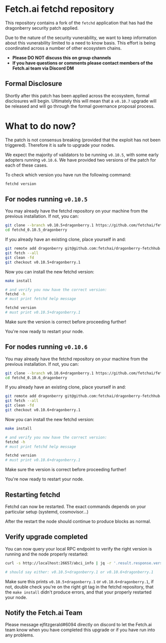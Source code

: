 # Fetch.ai fetchd repository

This repository contains a fork of the `fetchd` application that has had the dragonberry security patch applied.

Due to the nature of the security vunerability, we want to keep information about this vunerability limited to a need to know basis. This effort is being coordinated across a number of other ecosystem chains.

- **Please DO NOT discuss this on group channels**
- **If you have questions or comments please contact members of the Fetch.ai team via Discord DM**

## Formal Disclosure

Shortly after this patch has been applied across the ecosystem, formal disclosures will begin. Ultimately this will mean that a `v0.10.7` upgrade will be released and will go through the formal governance proposal process.

# What to do now?

The patch is not consensus breaking (provided that the exploit has not been triggered). Therefore it is safe to upgrade your nodes.

We expect the majority of validators to be running `v0.10.5`, with some early adopters running `v0.10.6`. We have provided two versions of the patch for each of these cases.

To check which version you have run the following command:

```bash
fetchd version
```

## For nodes running `v0.10.5`

You may already have the fetchd repository on your machine from the previous installation. If not, you can:

```bash
git clone --branch v0.10.5+dragonberry.1 https://github.com/fetchai/fetchd.git fetchd_0.10.5_dragonberry
cd fetchd_0.10.5_dragonberry
```

If you already have an existing clone, place yourself in and:

```bash
git remote add dragonberry git@github.com:fetchai/dragonberry-fetchhub.git
git fetch --all
git clean -fd
git checkout v0.10.5+dragonberry.1
```

Now you can install the new fetchd version:

```bash
make install

# and verify you now have the correct version:
fetchd -h
# must print fetchd help message

fetchd version
# must print v0.10.5+dragonberry.1
```

Make sure the version is correct before proceeding further!

You're now ready to restart your node.

## For nodes running `v0.10.6`

You may already have the fetchd repository on your machine from the previous installation. If not, you can:

```bash
git clone --branch v0.10.6+dragonberry.1 https://github.com/fetchai/fetchd.git fetchd_0.10.6_dragonberry
cd fetchd_0.10.6_dragonberry
```

If you already have an existing clone, place yourself in and:

```bash
git remote add dragonberry git@github.com:fetchai/dragonberry-fetchhub.git
git fetch --all
git clean -fd
git checkout v0.10.6+dragonberry.1
```

Now you can install the new fetchd version:

```bash
make install

# and verify you now have the correct version:
fetchd -h
# must print fetchd help message

fetchd version
# must print v0.10.6+dragonberry.1
```

Make sure the version is correct before proceeding further!

You're now ready to restart your node.

## Restarting fetchd

Fetchd can now be restarted. The exact commands depends on your particular setup (systemd, cosmovisor...)

After the restart the node should continue to produce blocks as normal.

## Verify upgrade completed

You can now query your local RPC endpoint to verify the right version is running and the node properly restarted:

```bash
curl -s http://localhost:26657/abci_info | jq -r '.result.response.version'

# should say either: v0.10.5+dragonberry.1 or v0.10.6+dragonberry.1
```

Make sure this prints `v0.10.5+dragonberry.1` or `v0.10.6+dragonberry.1`, if not, double check you're on the right git tag in the fetchd repository, that the `make install` didn't produce errors, and that your properly restarted your node.

## Notify the Fetch.ai Team

Please message ejfitzgerald#6094 directly on discord to let the Fetch.ai team know when you have completed this upgrade or if you have run into any problems.
